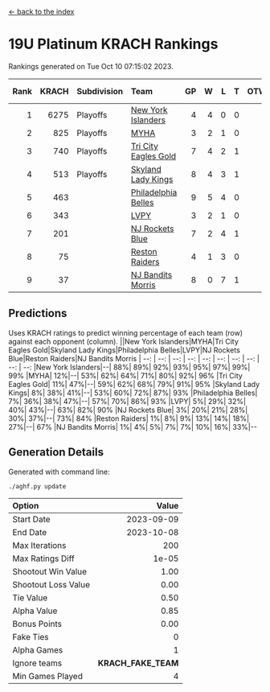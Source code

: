 [<- back to the index](readme.md)
# 19U Platinum KRACH Rankings
Rankings generated on Tue Oct 10 07:15:02 2023.

Rank|KRACH|Subdivision|Team|GP|W|L|T|OTW|OTL|SoS|Exp Wins|Win Diff
---:|---:|:---|:---|---:|---:|---:|---:|---:|---:|---:|---:|---:
1|6275|Playoffs|[New York Islanders](https://gamesheetstats.com/seasons/3663/teams/140861/schedule)|4|4|0|0|0|0|199|4.8|-0.0
2|825|Playoffs|[MYHA](https://gamesheetstats.com/seasons/3663/teams/140863/schedule)|3|2|1|0|0|0|370|2.9|0.0
3|740|Playoffs|[Tri City Eagles Gold](https://gamesheetstats.com/seasons/3663/teams/140869/schedule)|7|4|2|1|0|0|397|5.4|0.0
4|513|Playoffs|[Skyland Lady Kings](https://gamesheetstats.com/seasons/3663/teams/140865/schedule)|8|4|3|1|0|0|1057|5.4|0.0
5|463||[Philadelphia Belles](https://gamesheetstats.com/seasons/3663/teams/140864/schedule)|9|5|4|0|0|0|457|5.9|0.0
6|343||[LVPY](https://gamesheetstats.com/seasons/3663/teams/140860/schedule)|3|2|1|0|0|0|186|2.9|0.0
7|201||[NJ Rockets Blue](https://gamesheetstats.com/seasons/3663/teams/140867/schedule)|7|2|4|1|0|0|1781|3.4|0.0
8|75||[Reston Raiders](https://gamesheetstats.com/seasons/3663/teams/140868/schedule)|4|1|3|0|0|0|251|1.9|0.0
9|37||[NJ Bandits Morris](https://gamesheetstats.com/seasons/3663/teams/140866/schedule)|8|0|7|1|0|0|990|1.4|0.0

## Predictions
Uses KRACH ratings to predict winning percentage of each team (row) against each opponent (column).
||New York Islanders|MYHA|Tri City Eagles Gold|Skyland Lady Kings|Philadelphia Belles|LVPY|NJ Rockets Blue|Reston Raiders|NJ Bandits Morris
| --: | --: | --: | --: | --: | --: | --: | --: | --: | --: 
|New York Islanders|--| 88%| 89%| 92%| 93%| 95%| 97%| 99%| 99%
|MYHA| 12%|--| 53%| 62%| 64%| 71%| 80%| 92%| 96%
|Tri City Eagles Gold| 11%| 47%|--| 59%| 62%| 68%| 79%| 91%| 95%
|Skyland Lady Kings|  8%| 38%| 41%|--| 53%| 60%| 72%| 87%| 93%
|Philadelphia Belles|  7%| 36%| 38%| 47%|--| 57%| 70%| 86%| 93%
|LVPY|  5%| 29%| 32%| 40%| 43%|--| 63%| 82%| 90%
|NJ Rockets Blue|  3%| 20%| 21%| 28%| 30%| 37%|--| 73%| 84%
|Reston Raiders|  1%|  8%|  9%| 13%| 14%| 18%| 27%|--| 67%
|NJ Bandits Morris|  1%|  4%|  5%|  7%|  7%| 10%| 16%| 33%|--

## Generation Details

Generated with command line:
```
./aghf.py update
```

| Option | Value |
| :----- | ----: |
| Start Date | 2023-09-09 |
| End Date | 2023-10-08 |
| Max Iterations | 200 |
| Max Ratings Diff | 1e-05 |
| Shootout Win Value | 1.00 |
| Shootout Loss Value | 0.00 |
| Tie Value | 0.50 |
| Alpha Value | 0.85 |
| Bonus Points | 0.00 |
| Fake Ties | 0 |
| Alpha Games | 1 |
| Ignore teams | __KRACH_FAKE_TEAM__ |
| Min Games Played | 4 |

